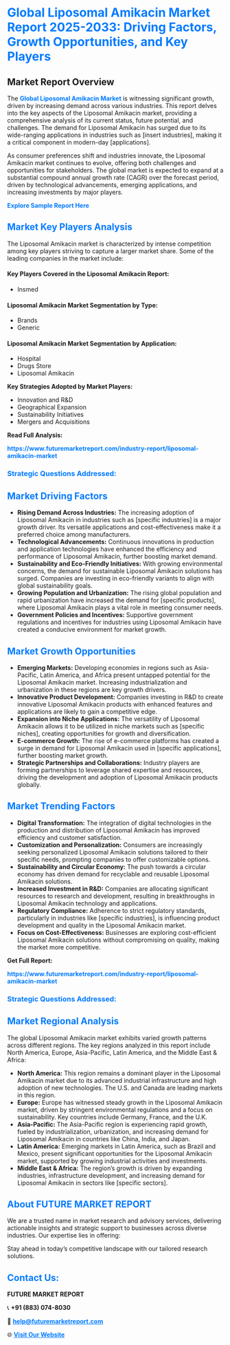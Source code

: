 <h1 style="color: #007BFF;">Global Liposomal Amikacin Market Report 2025-2033: Driving Factors, Growth Opportunities, and Key Players</h1>

<section id="overview">
<h2>Market Report Overview</h2>
<p>The <a href="https://www.futuremarketreport.com/industry-report/liposomal-amikacin-market" style="color: #007BFF; text-decoration: none;"><strong>Global Liposomal Amikacin Market</strong></a> is witnessing significant growth, driven by increasing demand across various industries. This report delves into the key aspects of the Liposomal Amikacin market, providing a comprehensive analysis of its current status, future potential, and challenges. The demand for Liposomal Amikacin has surged due to its wide-ranging applications in industries such as [insert industries], making it a critical component in modern-day [applications].</p>
<p>As consumer preferences shift and industries innovate, the Liposomal Amikacin market continues to evolve, offering both challenges and opportunities for stakeholders. The global market is expected to expand at a substantial compound annual growth rate (CAGR) over the forecast period, driven by technological advancements, emerging applications, and increasing investments by major players.</p>
</section>

<section id="overview">
<p><a href="https://www.futuremarketreport.com/request-sample/reportId=127170" style="color: #007BFF; text-decoration: none;"><strong>Explore Sample Report Here</strong></a></p>
</section>

<section id="key-players">
<h2 style="color: #007BFF;">Market Key Players Analysis</h2>
<p>The Liposomal Amikacin market is characterized by intense competition among key players striving to capture a larger market share. Some of the leading companies in the market include:</p>
<h4>Key Players Covered in the Liposomal Amikacin Report:</h4>
<ul><li>Insmed</li></ul>
<h4>Liposomal Amikacin Market Segmentation by Type:</h4>
<ul><li>Brands</li><li>Generic</li></ul>

<h4>Liposomal Amikacin Market Segmentation by Application:</h4>
<ul><li>Hospital</li><li>Drugs Store</li><li>Liposomal Amikacin</li></ul>
<p><strong>Key Strategies Adopted by Market Players:</strong></p>
<ul>
<li>Innovation and R&D</li>
<li>Geographical Expansion</li>
<li>Sustainability Initiatives</li>
<li>Mergers and Acquisitions</li>
</ul>
</section>

<section>
<p><strong>Read Full Analysis: </strong></p><a href="https://www.futuremarketreport.com/industry-report/liposomal-amikacin-market" style="color: #007BFF; text-decoration: none;"><strong>https://www.futuremarketreport.com/industry-report/liposomal-amikacin-market</strong></a>
<h3 style="color: #007BFF;">Strategic Questions Addressed:</h3>
</section>

<section id="driving-factors">
<h2 style="color: #007BFF;">Market Driving Factors</h2>
<ul>
<li><strong>Rising Demand Across Industries:</strong> The increasing adoption of Liposomal Amikacin in industries such as [specific industries] is a major growth driver. Its versatile applications and cost-effectiveness make it a preferred choice among manufacturers.</li>
<li><strong>Technological Advancements:</strong> Continuous innovations in production and application technologies have enhanced the efficiency and performance of Liposomal Amikacin, further boosting market demand.</li>
<li><strong>Sustainability and Eco-Friendly Initiatives:</strong> With growing environmental concerns, the demand for sustainable Liposomal Amikacin solutions has surged. Companies are investing in eco-friendly variants to align with global sustainability goals.</li>
<li><strong>Growing Population and Urbanization:</strong> The rising global population and rapid urbanization have increased the demand for [specific products], where Liposomal Amikacin plays a vital role in meeting consumer needs.</li>
<li><strong>Government Policies and Incentives:</strong> Supportive government regulations and incentives for industries using Liposomal Amikacin have created a conducive environment for market growth.</li>
</ul>
</section>

<section id="growth-opportunities">
<h2 style="color: #007BFF;">Market Growth Opportunities</h2>
<ul>
<li><strong>Emerging Markets:</strong> Developing economies in regions such as Asia-Pacific, Latin America, and Africa present untapped potential for the Liposomal Amikacin market. Increasing industrialization and urbanization in these regions are key growth drivers.</li>
<li><strong>Innovative Product Development:</strong> Companies investing in R&D to create innovative Liposomal Amikacin products with enhanced features and applications are likely to gain a competitive edge.</li>
<li><strong>Expansion into Niche Applications:</strong> The versatility of Liposomal Amikacin allows it to be utilized in niche markets such as [specific niches], creating opportunities for growth and diversification.</li>
<li><strong>E-commerce Growth:</strong> The rise of e-commerce platforms has created a surge in demand for Liposomal Amikacin used in [specific applications], further boosting market growth.</li>
<li><strong>Strategic Partnerships and Collaborations:</strong> Industry players are forming partnerships to leverage shared expertise and resources, driving the development and adoption of Liposomal Amikacin products globally.</li>
</ul>
</section>

<section id="trending-factors">
<h2 style="color: #007BFF;">Market Trending Factors</h2>
<ul>
<li><strong>Digital Transformation:</strong> The integration of digital technologies in the production and distribution of Liposomal Amikacin has improved efficiency and customer satisfaction.</li>
<li><strong>Customization and Personalization:</strong> Consumers are increasingly seeking personalized Liposomal Amikacin solutions tailored to their specific needs, prompting companies to offer customizable options.</li>
<li><strong>Sustainability and Circular Economy:</strong> The push towards a circular economy has driven demand for recyclable and reusable Liposomal Amikacin solutions.</li>
<li><strong>Increased Investment in R&D:</strong> Companies are allocating significant resources to research and development, resulting in breakthroughs in Liposomal Amikacin technology and applications.</li>
<li><strong>Regulatory Compliance:</strong> Adherence to strict regulatory standards, particularly in industries like [specific industries], is influencing product development and quality in the Liposomal Amikacin market.</li>
<li><strong>Focus on Cost-Effectiveness:</strong> Businesses are exploring cost-efficient Liposomal Amikacin solutions without compromising on quality, making the market more competitive.</li>
</ul>
</section>

<section>
<p><strong>Get Full Report: </strong></p><a href="https://www.futuremarketreport.com/industry-report/liposomal-amikacin-market" style="color: #007BFF; text-decoration: none;"><strong>https://www.futuremarketreport.com/industry-report/liposomal-amikacin-market</strong></a>
<h3 style="color: #007BFF;">Strategic Questions Addressed:</h3>
</section>


<section id="regional-analysis">
<h2 style="color: #007BFF;">Market Regional Analysis</h2>
<p>The global Liposomal Amikacin market exhibits varied growth patterns across different regions. The key regions analyzed in this report include North America, Europe, Asia-Pacific, Latin America, and the Middle East & Africa:</p>
<ul>
<li><strong>North America:</strong> This region remains a dominant player in the Liposomal Amikacin market due to its advanced industrial infrastructure and high adoption of new technologies. The U.S. and Canada are leading markets in this region.</li>
<li><strong>Europe:</strong> Europe has witnessed steady growth in the Liposomal Amikacin market, driven by stringent environmental regulations and a focus on sustainability. Key countries include Germany, France, and the U.K.</li>
<li><strong>Asia-Pacific:</strong> The Asia-Pacific region is experiencing rapid growth, fueled by industrialization, urbanization, and increasing demand for Liposomal Amikacin in countries like China, India, and Japan.</li>
<li><strong>Latin America:</strong> Emerging markets in Latin America, such as Brazil and Mexico, present significant opportunities for the Liposomal Amikacin market, supported by growing industrial activities and investments.</li>
<li><strong>Middle East & Africa:</strong> The region’s growth is driven by expanding industries, infrastructure development, and increasing demand for Liposomal Amikacin in sectors like [specific sectors].</li>
</ul>
</section>

<footer>
<h2 style="color: #007BFF;">About FUTURE MARKET REPORT</h2>
<p>We are a trusted name in market research and advisory services, delivering actionable insights and strategic support to businesses across diverse industries. Our expertise lies in offering:</p>

<p>Stay ahead in today’s competitive landscape with our tailored research solutions.</p>

<h2 style="color: #007BFF;">Contact Us:</h2>
<p><strong>FUTURE MARKET REPORT</strong></p>
<p>📞 <strong>+91 (883) 074-8030</strong></p>
<p>📧 <strong><a href="mailto:help@futuremarketreport.com" style="color: #007BFF;">help@futuremarketreport.com</a></strong></p>
<p>🌐 <strong><a href="https://www.futuremarketreport.com/" style="color: #007BFF;">Visit Our Website</a></strong></p>
</footer>